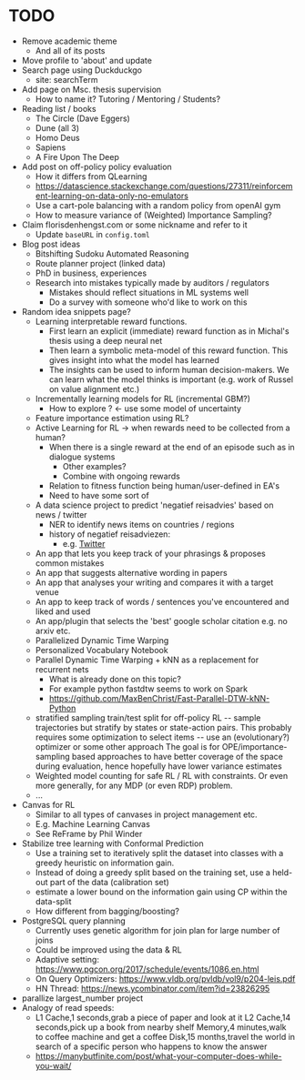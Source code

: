 # TODO
* Remove academic theme
  * And all of its posts
* Move profile to 'about' and update
* Search page using Duckduckgo
  * site:<url> searchTerm
* Add page on Msc. thesis supervision
  * How to name it? Tutoring / Mentoring / Students?
* Reading list / books
  * The Circle (Dave Eggers)
  * Dune (all 3)
  * Homo Deus
  * Sapiens
  * A Fire Upon The Deep
* Add post on off-policy policy evaluation
  * How it differs from QLearning
  * https://datascience.stackexchange.com/questions/27311/reinforcement-learning-on-data-only-no-emulators 
  * Use a cart-pole balancing with a random policy from openAI gym
  * How to measure variance of (Weighted) Importance Sampling?
* Claim florisdenhengst.com or some nickname and refer to it
  * Update `baseURL` in ``config.toml``
* Blog post ideas
  * Bitshifting Sudoku Automated Reasoning
  * Route planner project (linked data)
  * PhD in business, experiences
  * Research into mistakes typically made by auditors / regulators
    * Mistakes should reflect situations in ML systems well
    * Do a survey with someone who'd like to work on this
* Random idea snippets page?
  * Learning interpretable reward functions.
    * First learn an explicit (immediate) reward function as in Michal's thesis using a deep
      neural net
    * Then learn a symbolic meta-model of this reward function. This gives insight into what the
      model has learned
    * The insights can be used to inform human decision-makers. We can learn what the model thinks
      is important (e.g. work of Russel on value alignment etc.)
  * Incrementally learning models for RL (incremental GBM?)
    * How to explore ? <- use some model of uncertainty
  * Feature importance estimation using RL?
  * Active Learning for RL -> when rewards need to be collected from a human?
    * When there is a single reward at the end of an episode such as in dialogue systems
      * Other examples?
      * Combine with ongoing rewards
    * Relation to fitness function being human/user-defined in EA's
    * Need to have some sort of
  * A data science project to predict 'negatief reisadvies' based on news / twitter
    * NER to identify news items on countries / regions
    * history of negatief reisadviezen:
      * e.g. [Twitter](https://twitter.com/search?l=&q=Reisadvies%20from%3A247BZ%20until%3A2016-01-01&src=typd)
  * An app that lets you keep track of your phrasings & proposes common mistakes
  * An app that suggests alternative wording in papers
  * An app that analyses your writing and compares it with a target venue
  * An app to keep track of words / sentences you've encountered and liked and used
  * An app/plugin that selects the 'best' google scholar citation e.g. no arxiv etc.
  * Parallelized Dynamic Time Warping
  * Personalized Vocabulary Notebook
  * Parallel Dynamic Time Warping + kNN as a replacement for recurrent nets
    * What is already done on this topic?
    * For example python fastdtw seems to work on Spark
    * https://github.com/MaxBenChrist/Fast-Parallel-DTW-kNN-Python
  * stratified sampling train/test split for off-policy RL -- sample trajectories but stratify by states or state-action pairs.
    This probably requires some optimization to select items -- use an (evolutionary?) optimizer or some other approach
    The goal is for OPE/importance-sampling based approaches to have better coverage of the space during evaluation, hence hopefully have lower variance estimates
  * Weighted model counting for safe RL / RL with constraints. Or even more generally, for any MDP (or even RDP) problem.
  * ...
* Canvas for RL
  * Similar to all types of canvases in project management etc.
  * E.g. Machine Learning Canvas
  * See ReFrame by Phil Winder
* Stabilize tree learning with Conformal Prediction
  * Use a training set to iteratively split the dataset into classes with a greedy heuristic on information gain.
  * Instead of doing a greedy split based on the training set, use a held-out part of the data (calibration set)
  * estimate a lower bound on the information gain using CP within the data-split
  * How different from bagging/boosting?
* PostgreSQL query planning
  * Currently uses genetic algorithm for join plan for large number of joins
  * Could be improved using the data & RL
  * Adaptive setting: https://www.pgcon.org/2017/schedule/events/1086.en.html
  * On Query Optimizers: https://www.vldb.org/pvldb/vol9/p204-leis.pdf
  * HN Thread: https://news.ycombinator.com/item?id=23826295
* parallize largest_number project
* Analogy of read speeds:
  * L1 Cache,1 seconds,grab a piece of paper and look at it
	L2 Cache,14 seconds,pick up a book from nearby shelf
	Memory,4 minutes,walk to coffee machine and get a coffee
	Disk,15 months,travel the world in search of a specific person who happens to know the answer
  * https://manybutfinite.com/post/what-your-computer-does-while-you-wait/
